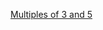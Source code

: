 [Multiples of 3 and 5](https://www.hackerrank.com/contests/projecteuler/challenges/euler001/problem)</br>
